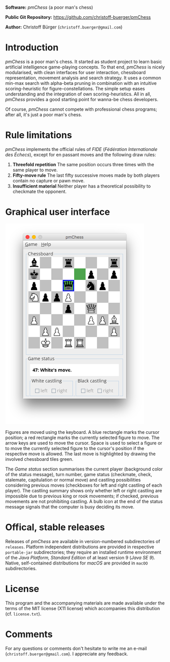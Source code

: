 **Software:** _pmChess_ (a poor man's chess)

**Public Git Repository:** https://github.com/christoff-buerger/pmChess

**Author:** Christoff Bürger (`christoff.buerger@gmail.com`)

# Introduction

_pmChess_ is a poor man's chess. It started as student project to learn basic artificial intelligence game-playing concepts. To that end, _pmChess_ is nicely modularised, with clean interfaces for user interaction, chessboard representation, movement analysis and search strategy. It uses a common min-max search with alpha-beta pruning in combination with an intuitive scoring-heuristic for figure-constellations. The simple setup eases understanding and the integration of own scoring-heuristics. All in all, _pmChess_ provides a good starting point for wanna-be chess developers.

Of course, _pmChess_ cannot compete with professional chess programs; after all, it's just a poor man's chess.

# Rule limitations

_pmChess_ implements the official rules of _FIDE_ (_Fédération Internationale des Échecs_), except for en passant moves and the following draw rules:
 1. **Threefold repetition** The same position occurs three times with the same player to move.
 2. **Fifty-move rule** The last fifty successive moves made by both players contain no capture or pawn move.
 3. **Insufficient material** Neither player has a theoretical possibility to checkmate the opponent.

# Graphical user interface

![pmChess screenshot](releases/version-1.0.0/screenshot.png)

Figures are moved using the keyboard. A blue rectangle marks the cursor position; a red rectangle marks the currently selected figure to move. The arrow keys are used to move the cursor. Space is used to select a figure or to move the currently selected figure to the cursor's position if the respective move is allowed. The last move is highlighted by drawing the involved chessboard tiles green.

The _Game status_ section summarises the current player (background color of the status message), turn number, game status (checkmate, check, stalemate, capitulation or normal move) and castling possibilities considering previous moves (checkboxes for left and right castling of each player). The castling summary shows only whether left or right castling are impossible due to previous king or rook movements; if checked, previous movements are not prohibiting castling. A bulb icon at the end of the status message signals that the computer is busy deciding its move.

# Offical, stable releases

Releases of _pmChess_ are available in version-numbered subdirectories of `releases`. Platform independent distributions are provided in respective `portable-jar` subdirectories; they require an installed runtime environment of the _Java Platform, Standard Edition_ of at least version 9 (_Java SE 9_). Native, self-contained distributions for _macOS_ are provided in `macOO` subdirectories.

# License

This program and the accompanying materials are made available under the terms of the MIT license (X11 license) which accompanies this distribution (cf. `license.txt`).

# Comments

For any questions or comments don't hesitate to write me an e-mail (`christoff.buerger@gmail.com`). I appreciate any feedback.
